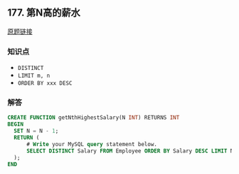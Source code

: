 ## 177. 第N高的薪水

[原题链接]()

### 知识点

- `DISTINCT`
- `LIMIT m, n`
- `ORDER BY xxx DESC`

### 解答

```sql
CREATE FUNCTION getNthHighestSalary(N INT) RETURNS INT
BEGIN
  SET N = N - 1;
  RETURN (
      # Write your MySQL query statement below.
      SELECT DISTINCT Salary FROM Employee ORDER BY Salary DESC LIMIT N, 1
  );
END
```
